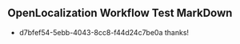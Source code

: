 ## OpenLocalization Workflow Test MarkDown
* d7bfef54-5ebb-4043-8cc8-f44d24c7be0a thanks!

<!--HONumber=Aug16_HO3-->


